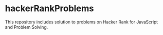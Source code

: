 # hackerRankProblems
This repository includes solution to problems on Hacker Rank for JavaScript and Problem Solving.
